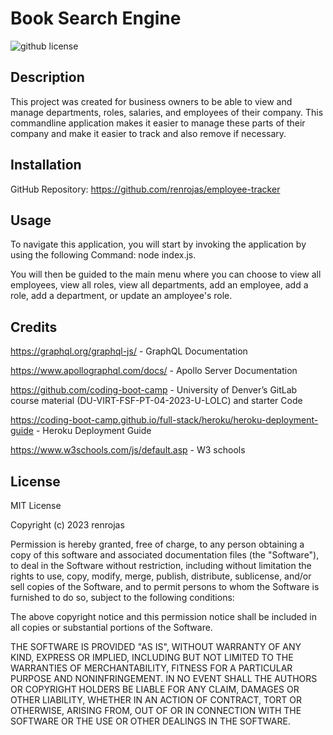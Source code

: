 # Book Search Engine

![github license](https://img.shields.io/badge/License-MIT-yellowgreen.svg)

## Description
This project was created for business owners to be able to view and manage departments, roles, salaries, and employees of their company. This commandline application makes it easier to manage these parts of their company and make it easier to track and also remove if necessary.

## Installation
GitHub Repository: https://github.com/renrojas/employee-tracker


## Usage
To navigate this application, you will start by invoking the application by using the following Command: node index.js. 

You will then be guided to the main menu where you can choose to view all employees, view all roles, view all departments, add an employee, add a role, add a department, or update an amployee's role.

## Credits

https://graphql.org/graphql-js/ - GraphQL Documentation

https://www.apollographql.com/docs/ - Apollo Server Documentation

https://github.com/coding-boot-camp -  University of Denver’s GitLab course material (DU-VIRT-FSF-PT-04-2023-U-LOLC) and starter Code

https://coding-boot-camp.github.io/full-stack/heroku/heroku-deployment-guide - Heroku Deployment Guide

https://www.w3schools.com/js/default.asp - W3 schools

## License
MIT License

Copyright (c) 2023 renrojas

Permission is hereby granted, free of charge, to any person obtaining a copy
of this software and associated documentation files (the "Software"), to deal
in the Software without restriction, including without limitation the rights
to use, copy, modify, merge, publish, distribute, sublicense, and/or sell
copies of the Software, and to permit persons to whom the Software is
furnished to do so, subject to the following conditions:

The above copyright notice and this permission notice shall be included in all
copies or substantial portions of the Software.

THE SOFTWARE IS PROVIDED "AS IS", WITHOUT WARRANTY OF ANY KIND, EXPRESS OR
IMPLIED, INCLUDING BUT NOT LIMITED TO THE WARRANTIES OF MERCHANTABILITY,
FITNESS FOR A PARTICULAR PURPOSE AND NONINFRINGEMENT. IN NO EVENT SHALL THE
AUTHORS OR COPYRIGHT HOLDERS BE LIABLE FOR ANY CLAIM, DAMAGES OR OTHER
LIABILITY, WHETHER IN AN ACTION OF CONTRACT, TORT OR OTHERWISE, ARISING FROM,
OUT OF OR IN CONNECTION WITH THE SOFTWARE OR THE USE OR OTHER DEALINGS IN THE
SOFTWARE.
